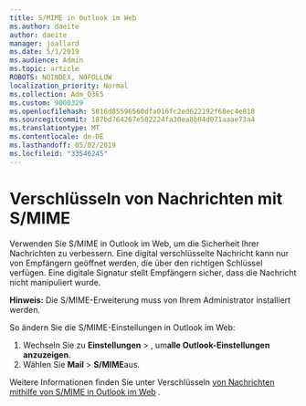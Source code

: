 ```yaml
---
title: S/MIME in Outlook im Web
ms.author: daeite
author: daeite
manager: joallard
ms.date: 5/1/2019
ms.audience: Admin
ms.topic: article
ROBOTS: NOINDEX, NOFOLLOW
localization_priority: Normal
ms.collection: Adm_O365
ms.custom: 9000329
ms.openlocfilehash: 5816d85596560dfa016fc2ed622192f68ec4e818
ms.sourcegitcommit: 187bd764267e502224fa30ea8b04d071aaae73a4
ms.translationtype: MT
ms.contentlocale: de-DE
ms.lasthandoff: 05/02/2019
ms.locfileid: "33546245"
---
```

# <a name="encrypt-messages-using-smime"></a>Verschlüsseln von Nachrichten mit S/MIME

Verwenden Sie S/MIME in Outlook im Web, um die Sicherheit Ihrer Nachrichten zu verbessern. Eine digital verschlüsselte Nachricht kann nur von Empfängern geöffnet werden, die über den richtigen Schlüssel verfügen. Eine digitale Signatur stellt Empfängern sicher, dass die Nachricht nicht manipuliert wurde.

**Hinweis:** Die S/MIME-Erweiterung muss von Ihrem Administrator installiert werden.

So ändern Sie die S/MIME-Einstellungen in Outlook im Web:

1. Wechseln Sie zu **Einstellungen** > , um**alle Outlook-Einstellungen anzuzeigen**.
2. Wählen Sie **Mail** > **S/MIME**aus.

Weitere Informationen finden Sie unter Verschlüsseln [von Nachrichten mithilfe von S/MIME in Outlook im Web](https://support.office.com/article/878c79fc-7088-4b39-966f-14512658f480) .